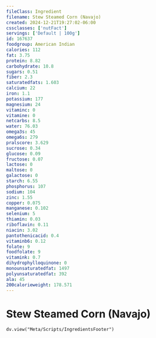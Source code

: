 ```yaml
---
fileClass: Ingredient
filename: Stew Steamed Corn (Navajo)
created: 2024-12-21T19:27:02-06:00
cssclasses: ['nutFact']
servings: ['Default | 100g']
id: 167637
foodgroup: American Indian
calories: 112
fat: 3.75
protein: 8.82
carbohydrate: 10.8
sugars: 0.51
fiber: 2.3
saturatedfats: 1.603
calcium: 22
iron: 1.1
potassium: 177
magnesium: 24
vitaminc: 0
vitamine: 0
netcarbs: 8.5
water: 76.03
omega3s: 45
omega6s: 279
pralscore: 3.629
sucrose: 0.34
glucose: 0.09
fructose: 0.07
lactose: 0
maltose: 0
galactose: 0
starch: 6.55
phosphorus: 107
sodium: 104
zinc: 1.55
copper: 0.075
manganese: 0.102
selenium: 5
thiamin: 0.03
riboflavin: 0.11
niacin: 3.02
pantothenicacid: 0.4
vitaminb6: 0.12
folate: 9
foodfolate: 9
vitamink: 0.7
dihydrophylloquinone: 0
monounsaturatedfat: 1497
polyunsaturatedfat: 392
ala: 45
200calorieweight: 178.571
---
```


# Stew Steamed Corn (Navajo)

```dataviewjs
dv.view("Meta/Scripts/IngredientsFooter")
```